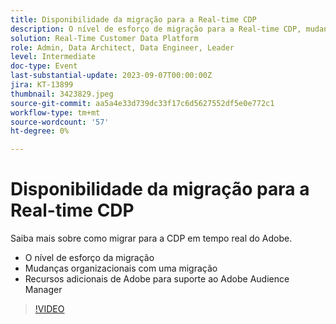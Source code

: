 ```yaml
---
title: Disponibilidade da migração para a Real-time CDP
description: O nível de esforço de migração para a Real-time CDP, mudanças organizacionais com uma mudança e recursos de Adobe adicionais para suporte da Adobe Audience Manager
solution: Real-Time Customer Data Platform
role: Admin, Data Architect, Data Engineer, Leader
level: Intermediate
doc-type: Event
last-substantial-update: 2023-09-07T00:00:00Z
jira: KT-13899
thumbnail: 3423829.jpeg
source-git-commit: aa5a4e33d739dc33f17c6d5627552df5e0e772c1
workflow-type: tm+mt
source-wordcount: '57'
ht-degree: 0%

---
```



# Disponibilidade da migração para a Real-time CDP

Saiba mais sobre como migrar para a CDP em tempo real do Adobe.

* O nível de esforço da migração
* Mudanças organizacionais com uma migração
* Recursos adicionais de Adobe para suporte ao Adobe Audience Manager


>[!VIDEO](https://video.tv.adobe.com/v/3423829/?learn=on)
